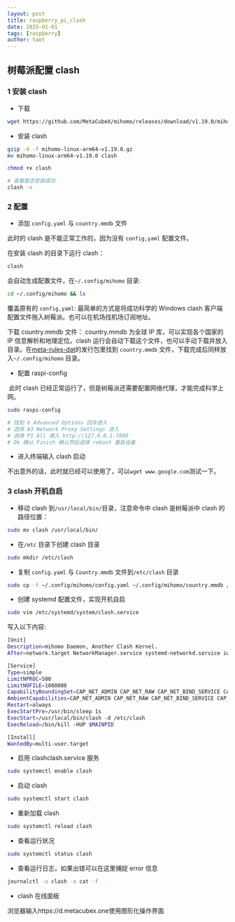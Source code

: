 ```yaml
---
layout: post
title: raspberry_pi_clash
date: 2025-01-01
tags: [raspberry]
author: taot
---
```


## 树莓派配置 clash

### 1 安装 clash


* 下载

```bash
wget https://github.com/MetaCubeX/mihomo/releases/download/v1.19.0/mihomo-linux-arm64-v1.19.0.gz
```

* 安装 clash

```bash
gzip -d -f mihomo-linux-arm64-v1.19.0.gz
mv mihomo-linux-arm64-v1.19.0 clash

chmod +x clash

# 查看是否安装成功
clash -v
```

### 2 配置

* 添加 `config.yaml` 与 `country.mmdb` 文件

此时的 clash 是不能正常工作的，因为没有 `config,yaml` 配置文件。

在安装 clash 的目录下运行 clash：

```bash
clash
```

会自动生成配置文件，在`~/.config/mihomo` 目录:

```bash
cd ~/.config/mihomo && ls
```

覆盖原有的 `config,yaml`: 最简单的方式是将成功科学的 Windows clash 客户端配置文件拖入树莓派。也可以在机场找机场订阅地址。

下载 country.mmdb 文件：​ country.mmdb 为全球 IP 库，可以实现各个国家的 IP 信息解析和地理定位。clash 运行会自动下载这个文件，也可以手动下载并放入目录。在[meta-rules-dat](https://github.com/MetaCubeX/meta-rules-dat/releases)的发行包里找到 `country.mmdb` 文件，下载完成后同样放入`~/.config/mihomo` 目录。

* 配置 raspi-config

​ 此时 clash 已经正常运行了，但是树莓派还需要配置网络代理，才能完成科学上网。

```bash
sudo raspi-config

# 找到 6 Advanced Options 回车进入
# 选择 A3 Network Proxy Settings 进入
# 选择 P1 All 填入 http://127.0.0.1:7890
# Ok 确认 Finish 确认然后选择 reboot 重启设备
```

* 进入终端输入 clash 启动

不出意外的话，此时就已经可以使用了，可以`wget www.google.com`测试一下。

### 3 clash 开机自启

* 移动 clash 到`/usr/local/bin/`目录，注意命令中 clash 是树莓派中 clash 的路径位置：

```bash
sudo mv clash /usr/local/bin/
```

* 在`/etc` 目录下创建 clash 目录

```bash
sudo mkdir /etc/clash
```

* 复制 `config.yaml` 与 `Country.mmdb` 文件到`/etc/clash` 目录

```bash
sudo cp -f ~/.config/mihomo/config.yaml ~/.config/mihomo/country.mmdb /etc/clash
```

* 创建 systemd 配置文件，实现开机自启

```bash
sudo vim /etc/systemd/system/clash.service
```

写入以下内容:

```bash
[Unit]
Description=mihomo Daemon, Another Clash Kernel.
After=network.target NetworkManager.service systemd-networkd.service iwd.service

[Service]
Type=simple
LimitNPROC=500
LimitNOFILE=1000000
CapabilityBoundingSet=CAP_NET_ADMIN CAP_NET_RAW CAP_NET_BIND_SERVICE CAP_SYS_TIME
AmbientCapabilities=CAP_NET_ADMIN CAP_NET_RAW CAP_NET_BIND_SERVICE CAP_SYS_TIME
Restart=always
ExecStartPre=/usr/bin/sleep 1s
ExecStart=/usr/local/bin/clash -d /etc/clash
ExecReload=/bin/kill -HUP $MAINPID

[Install]
WantedBy=multi-user.target
```

* 启用 clashclash.service 服务

```bash
sudo systemctl enable clash
```

* 启动 clash

```bash
sudo systemctl start clash
```

* 重新加载 clash

```bash
sudo systemctl reload clash
```

* 查看运行状况

```bash
sudo systemctl status clash
```


* 查看运行日志，如果出错可以在这里捕捉 error 信息

```bash
journalctl -u clash -o cat -f
```

* clash 在线面板

浏览器输入https://d.metacubex.one使用图形化操作界面

